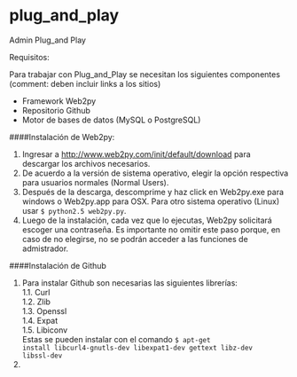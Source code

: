 plug_and_play
=============

Admin Plug_and Play

Requisitos:

Para trabajar con Plug_and_Play se necesitan los siguientes componentes (comment: deben incluir links a los sitios)

* Framework Web2py
* Repositorio Github
* Motor de bases de datos (MySQL o PostgreSQL)
 

####Instalación de Web2py:

1. Ingresar a http://www.web2py.com/init/default/download para descargar los archivos necesarios.
2. De acuerdo a la versión de sistema operativo, elegir la opción respectiva para usuarios normales (Normal Users).
3. Después de la descarga, descomprime y haz click en Web2py.exe para windows o Web2py.app para OSX. Para otro sistema operativo (Linux) usar <code>$ python2.5 web2py.py</code>.
4. Luego de la instalación, cada vez que lo ejecutas, Web2py solicitará escoger una contraseña. Es importante no omitir este paso porque, en caso de no elegirse, no se podrán acceder a las funciones de admistrador. 

####Instalación de Github

1. Para instalar Github son necesarias las siguientes librerías:<br />
1.1. Curl<br />
1.2. Zlib<br />
1.3. Openssl<br />
1.4. Expat<br />
1.5. Libiconv<br />
   Estas se pueden instalar con el comando <code>$ apt-get install libcurl4-gnutls-dev libexpat1-dev gettext libz-dev libssl-dev</code>
2. 
